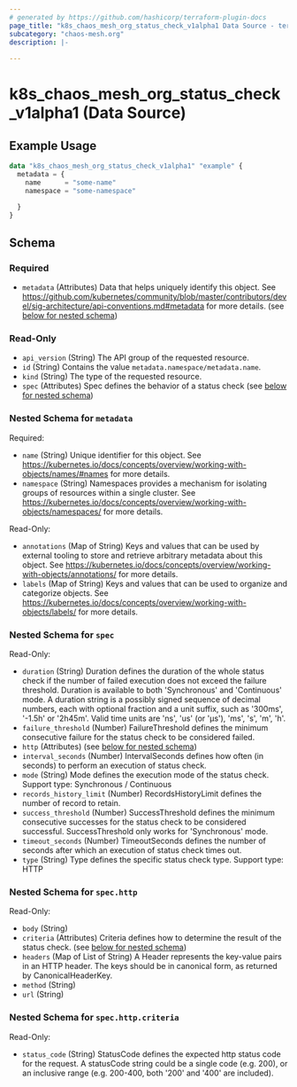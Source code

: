 ```yaml
---
# generated by https://github.com/hashicorp/terraform-plugin-docs
page_title: "k8s_chaos_mesh_org_status_check_v1alpha1 Data Source - terraform-provider-k8s"
subcategory: "chaos-mesh.org"
description: |-
  
---
```


# k8s_chaos_mesh_org_status_check_v1alpha1 (Data Source)



## Example Usage

```terraform
data "k8s_chaos_mesh_org_status_check_v1alpha1" "example" {
  metadata = {
    name      = "some-name"
    namespace = "some-namespace"

  }
}
```

<!-- schema generated by tfplugindocs -->
## Schema

### Required

- `metadata` (Attributes) Data that helps uniquely identify this object. See https://github.com/kubernetes/community/blob/master/contributors/devel/sig-architecture/api-conventions.md#metadata for more details. (see [below for nested schema](#nestedatt--metadata))

### Read-Only

- `api_version` (String) The API group of the requested resource.
- `id` (String) Contains the value `metadata.namespace/metadata.name`.
- `kind` (String) The type of the requested resource.
- `spec` (Attributes) Spec defines the behavior of a status check (see [below for nested schema](#nestedatt--spec))

<a id="nestedatt--metadata"></a>
### Nested Schema for `metadata`

Required:

- `name` (String) Unique identifier for this object. See https://kubernetes.io/docs/concepts/overview/working-with-objects/names/#names for more details.
- `namespace` (String) Namespaces provides a mechanism for isolating groups of resources within a single cluster. See https://kubernetes.io/docs/concepts/overview/working-with-objects/namespaces/ for more details.

Read-Only:

- `annotations` (Map of String) Keys and values that can be used by external tooling to store and retrieve arbitrary metadata about this object. See https://kubernetes.io/docs/concepts/overview/working-with-objects/annotations/ for more details.
- `labels` (Map of String) Keys and values that can be used to organize and categorize objects. See https://kubernetes.io/docs/concepts/overview/working-with-objects/labels/ for more details.


<a id="nestedatt--spec"></a>
### Nested Schema for `spec`

Read-Only:

- `duration` (String) Duration defines the duration of the whole status check if the number of failed execution does not exceed the failure threshold. Duration is available to both 'Synchronous' and 'Continuous' mode. A duration string is a possibly signed sequence of decimal numbers, each with optional fraction and a unit suffix, such as '300ms', '-1.5h' or '2h45m'. Valid time units are 'ns', 'us' (or 'µs'), 'ms', 's', 'm', 'h'.
- `failure_threshold` (Number) FailureThreshold defines the minimum consecutive failure for the status check to be considered failed.
- `http` (Attributes) (see [below for nested schema](#nestedatt--spec--http))
- `interval_seconds` (Number) IntervalSeconds defines how often (in seconds) to perform an execution of status check.
- `mode` (String) Mode defines the execution mode of the status check. Support type: Synchronous / Continuous
- `records_history_limit` (Number) RecordsHistoryLimit defines the number of record to retain.
- `success_threshold` (Number) SuccessThreshold defines the minimum consecutive successes for the status check to be considered successful. SuccessThreshold only works for 'Synchronous' mode.
- `timeout_seconds` (Number) TimeoutSeconds defines the number of seconds after which an execution of status check times out.
- `type` (String) Type defines the specific status check type. Support type: HTTP

<a id="nestedatt--spec--http"></a>
### Nested Schema for `spec.http`

Read-Only:

- `body` (String)
- `criteria` (Attributes) Criteria defines how to determine the result of the status check. (see [below for nested schema](#nestedatt--spec--http--criteria))
- `headers` (Map of List of String) A Header represents the key-value pairs in an HTTP header.  The keys should be in canonical form, as returned by CanonicalHeaderKey.
- `method` (String)
- `url` (String)

<a id="nestedatt--spec--http--criteria"></a>
### Nested Schema for `spec.http.criteria`

Read-Only:

- `status_code` (String) StatusCode defines the expected http status code for the request. A statusCode string could be a single code (e.g. 200), or an inclusive range (e.g. 200-400, both '200' and '400' are included).
